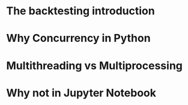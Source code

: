 # The backtesting introduction
# Why Concurrency in Python
# Multithreading vs Multiprocessing
# Why not in Jupyter Notebook
